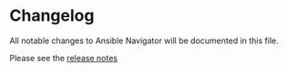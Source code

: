 # Changelog

All notable changes to Ansible Navigator will be documented in this file.

Please see the [release notes](https://github.com/ansible/ansible-navigator/releases)
